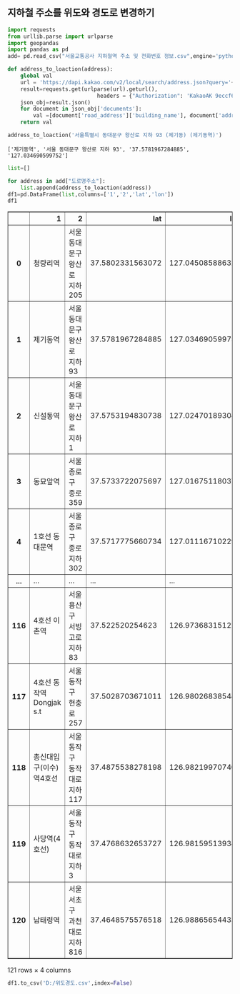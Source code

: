 ## 지하철 주소를 위도와 경도로 변경하기


```python
import requests
from urllib.parse import urlparse
import geopandas
import pandas as pd
add= pd.read_csv("서울교통공사 지하철역 주소 및 전화번호 정보.csv",engine='python',encoding='CP949')
```


```python
def address_to_loaction(address):
    global val
    url = 'https://dapi.kakao.com/v2/local/search/address.json?query='+address
    result=requests.get(urlparse(url).geturl(),
                            headers = {"Authorization": 'KakaoAK 9eccf65cdd674a9067172090d1b7c2b2'})
    json_obj=result.json()
    for document in json_obj['documents']:
        val =[document['road_address']['building_name'], document['address_name'],document['y'], document['x']]
    return val
```


```python
address_to_loaction('서울특별시 동대문구 왕산로 지하 93 (제기동) (제기동역)')
```




    ['제기동역', '서울 동대문구 왕산로 지하 93', '37.5781967284885', '127.034690599752']




```python
list=[]

for address in add["도로명주소"]:
    list.append(address_to_loaction(address))
df1=pd.DataFrame(list,columns=['1','2','lat','lon'])
df1
```




<div>
<style scoped>
    .dataframe tbody tr th:only-of-type {
        vertical-align: middle;
    }

    .dataframe tbody tr th {
        vertical-align: top;
    }

    .dataframe thead th {
        text-align: right;
    }
</style>
<table border="1" class="dataframe">
  <thead>
    <tr style="text-align: right;">
      <th></th>
      <th>1</th>
      <th>2</th>
      <th>lat</th>
      <th>lon</th>
    </tr>
  </thead>
  <tbody>
    <tr>
      <th>0</th>
      <td>청량리역</td>
      <td>서울 동대문구 왕산로 지하 205</td>
      <td>37.5802331563072</td>
      <td>127.045085886324</td>
    </tr>
    <tr>
      <th>1</th>
      <td>제기동역</td>
      <td>서울 동대문구 왕산로 지하 93</td>
      <td>37.5781967284885</td>
      <td>127.034690599752</td>
    </tr>
    <tr>
      <th>2</th>
      <td>신설동역</td>
      <td>서울 동대문구 왕산로 지하 1</td>
      <td>37.5753194830738</td>
      <td>127.024701893044</td>
    </tr>
    <tr>
      <th>3</th>
      <td>동묘앞역</td>
      <td>서울 종로구 종로 359</td>
      <td>37.5733722075697</td>
      <td>127.01675118037</td>
    </tr>
    <tr>
      <th>4</th>
      <td>1호선 동대문역</td>
      <td>서울 종로구 종로 지하 302</td>
      <td>37.5717775660734</td>
      <td>127.011167102297</td>
    </tr>
    <tr>
      <th>...</th>
      <td>...</td>
      <td>...</td>
      <td>...</td>
      <td>...</td>
    </tr>
    <tr>
      <th>116</th>
      <td>4호선 이촌역</td>
      <td>서울 용산구 서빙고로 지하 83</td>
      <td>37.522520254623</td>
      <td>126.973683151228</td>
    </tr>
    <tr>
      <th>117</th>
      <td>4호선 동작역 Dongjak s.t</td>
      <td>서울 동작구 현충로 257</td>
      <td>37.5028703671011</td>
      <td>126.980268385443</td>
    </tr>
    <tr>
      <th>118</th>
      <td>총신대입구(이수)역4호선</td>
      <td>서울 동작구 동작대로 지하 117</td>
      <td>37.4875538278198</td>
      <td>126.982199707405</td>
    </tr>
    <tr>
      <th>119</th>
      <td>사당역(4호선)</td>
      <td>서울 동작구 동작대로 지하 3</td>
      <td>37.4768632653727</td>
      <td>126.981595139341</td>
    </tr>
    <tr>
      <th>120</th>
      <td>남태령역</td>
      <td>서울 서초구 과천대로 지하 816</td>
      <td>37.4648575576518</td>
      <td>126.988656544337</td>
    </tr>
  </tbody>
</table>
<p>121 rows × 4 columns</p>
</div>




```python
df1.to_csv('D:/위도경도.csv',index=False)
```


```python

```
